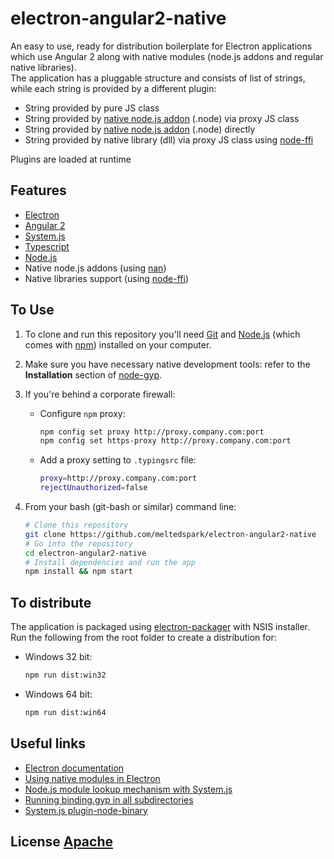 # electron-angular2-native

An easy to use, ready for distribution boilerplate for Electron applications which use Angular 2 along with native modules (node.js addons and regular native libraries).  
The application has a pluggable structure and consists of list of strings, while each string is provided by a different plugin:
 - String provided by pure JS class
 - String provided by [native node.js addon](https://nodejs.org/api/addons.html) (.node) via proxy JS class
 - String provided by [native node.js addon](https://nodejs.org/api/addons.html) (.node) directly
 - String provided by native library (dll) via proxy JS class using [node-ffi](https://github.com/node-ffi/node-ffi)  

Plugins are loaded at runtime
## Features

 - [Electron](http://electron.atom.io/)
 - [Angular 2](https://angular.io/)
 - [System.js](https://github.com/systemjs/systemjs)
 - [Typescript](https://www.typescriptlang.org/)
 - [Node.js](https://nodejs.org/en/)
 - Native node.js addons (using [nan](https://github.com/nodejs/nan))
 - Native libraries support (using [node-ffi](https://github.com/node-ffi/node-ffi))

## To Use

1. To clone and run this repository you'll need [Git](https://git-scm.com) and [Node.js](https://nodejs.org/en/download/) (which comes with [npm](http://npmjs.com)) installed on your computer. 
2. Make sure you have necessary native development tools: refer to the **Installation** section of [node-gyp](https://github.com/nodejs/node-gyp).
3. If you're behind a corporate firewall:  

	* Configure `npm` proxy:  
	
		```bash
		npm config set proxy http://proxy.company.com:port  
		npm config set https-proxy http://proxy.company.com:port
		```
	* Add a proxy setting to `.typingsrc` file:  
	
		```bash
		proxy=http://proxy.company.com:port  
		rejectUnauthorized=false
		```
4. From your bash (git-bash or similar) command line:  

    ```bash
    # Clone this repository
    git clone https://github.com/meltedspark/electron-angular2-native
    # Go into the repository
    cd electron-angular2-native
    # Install dependencies and run the app
    npm install && npm start
    ```  
	
## To distribute

The application is packaged using [electron-packager](https://github.com/electron-userland/electron-packager) with NSIS installer.  
Run the following from the root folder to create a distribution for:
 - Windows 32 bit:  
	```bash
	npm run dist:win32
	```
 - Windows 64 bit:   
	```bash
	npm run dist:win64
	```  
	
## Useful links
 - [Electron documentation](http://electron.atom.io/docs/latest)
 - [Using native modules in Electron](https://github.com/electron/electron/blob/master/docs/tutorial/using-native-node-modules.md)
 - [Node.js module lookup mechanism with System.js](http://stackoverflow.com/questions/38747445/node-js-module-lookup-in-electronangular-2-typescript-application)
 - [Running binding.gyp in all subdirectories](http://stackoverflow.com/questions/38693619/node-gyp-run-binding-gyp-in-all-subdirectories)
 - [System.js plugin-node-binary](https://github.com/systemjs/plugin-node-binary)

## License [Apache](LICENSE.md)
